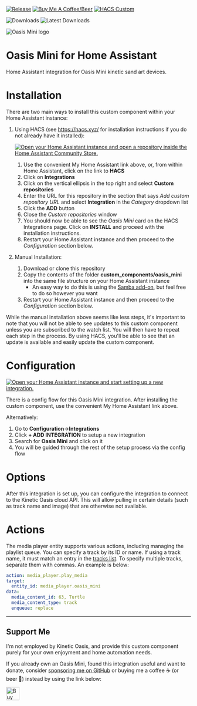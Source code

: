 [![Release](https://img.shields.io/github/v/release/natekspencer/hacs-oasis_mini?style=for-the-badge)](https://github.com/natekspencer/hacs-oasis_mini/releases)
[![Buy Me A Coffee/Beer](https://img.shields.io/badge/Buy_Me_A_☕/🍺-F16061?style=for-the-badge&logo=ko-fi&logoColor=white&labelColor=grey)](https://ko-fi.com/natekspencer)
[![HACS Custom](https://img.shields.io/badge/HACS-Custom-41BDF5.svg?style=for-the-badge)](https://github.com/hacs/integration)

![Downloads](https://img.shields.io/github/downloads/natekspencer/hacs-oasis_mini/total?style=flat-square)
![Latest Downloads](https://img.shields.io/github/downloads/natekspencer/hacs-oasis_mini/latest/total?style=flat-square)

<picture>
  <source media="(prefers-color-scheme: dark)" srcset="https://brands.home-assistant.io/oasis_mini/dark_logo.png">
  <img alt="Oasis Mini logo" src="https://brands.home-assistant.io/oasis_mini/logo.png">
</picture>

# Oasis Mini for Home Assistant

Home Assistant integration for Oasis Mini kinetic sand art devices.

# Installation

There are two main ways to install this custom component within your Home Assistant instance:

1. Using HACS (see https://hacs.xyz/ for installation instructions if you do not already have it installed):

   [![Open your Home Assistant instance and open a repository inside the Home Assistant Community Store.](https://my.home-assistant.io/badges/hacs_repository.svg)](https://my.home-assistant.io/redirect/hacs_repository/?owner=natekspencer&repository=hacs-oasis_mini&category=integration)

   1. Use the convenient My Home Assistant link above, or, from within Home Assistant, click on the link to **HACS**
   2. Click on **Integrations**
   3. Click on the vertical ellipsis in the top right and select **Custom repositories**
   4. Enter the URL for this repository in the section that says _Add custom repository URL_ and select **Integration** in the _Category_ dropdown list
   5. Click the **ADD** button
   6. Close the _Custom repositories_ window
   7. You should now be able to see the _Oasis Mini_ card on the HACS Integrations page. Click on **INSTALL** and proceed with the installation instructions.
   8. Restart your Home Assistant instance and then proceed to the _Configuration_ section below.

2. Manual Installation:
   1. Download or clone this repository
   2. Copy the contents of the folder **custom_components/oasis_mini** into the same file structure on your Home Assistant instance
      - An easy way to do this is using the [Samba add-on](https://www.home-assistant.io/getting-started/configuration/#editing-configuration-via-sambawindows-networking), but feel free to do so however you want
   3. Restart your Home Assistant instance and then proceed to the _Configuration_ section below.

While the manual installation above seems like less steps, it's important to note that you will not be able to see updates to this custom component unless you are subscribed to the watch list. You will then have to repeat each step in the process. By using HACS, you'll be able to see that an update is available and easily update the custom component.

# Configuration

[![Open your Home Assistant instance and start setting up a new integration.](https://my.home-assistant.io/badges/config_flow_start.svg)](https://my.home-assistant.io/redirect/config_flow_start/?domain=oasis_mini)

There is a config flow for this Oasis Mini integration. After installing the custom component, use the convenient My Home Assistant link above.

Alternatively:

1. Go to **Configuration**->**Integrations**
2. Click **+ ADD INTEGRATION** to setup a new integration
3. Search for **Oasis Mini** and click on it
4. You will be guided through the rest of the setup process via the config flow

# Options

After this integration is set up, you can configure the integration to connect to the Kinetic Oasis cloud API. This will allow pulling in certain details (such as track name and image) that are otherwise not available.

# Actions

The media player entity supports various actions, including managing the playlist queue. You can specify a track by its ID or name. If using a track name, it must match an entry in the [tracks list](custom_components/oasis_mini/pyoasismini/tracks.json). To specify multiple tracks, separate them with commas. An example is below:

```yaml
action: media_player.play_media
target:
  entity_id: media_player.oasis_mini
data:
  media_content_id: 63, Turtle
  media_content_type: track
  enqueue: replace
```

---

## Support Me

I'm not employed by Kinetic Oasis, and provide this custom component purely for your own enjoyment and home automation needs.

If you already own an Oasis Mini, found this integration useful and want to donate, consider [sponsoring me on GitHub](https://github.com/sponsors/natekspencer) or buying me a coffee ☕ (or beer 🍺) instead by using the link below:

<a href='https://ko-fi.com/Y8Y57F59S' target='_blank'><img height='36' style='border:0px;height:36px;' src='https://storage.ko-fi.com/cdn/kofi1.png?v=3' border='0' alt='Buy Me a Coffee at ko-fi.com' /></a>
